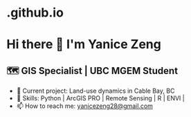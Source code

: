 # .github.io
# Hi there 👋 I'm Yanice Zeng

## 🗺️ GIS Specialist | UBC MGEM Student
- 🔭 Current project: Land-use dynamics in Cable Bay, BC
- 🌱 Skills: Python | ArcGIS PRO | Remote Sensing | R | ENVI |
- 📫 How to reach me: yanicezeng28@gmail.com
